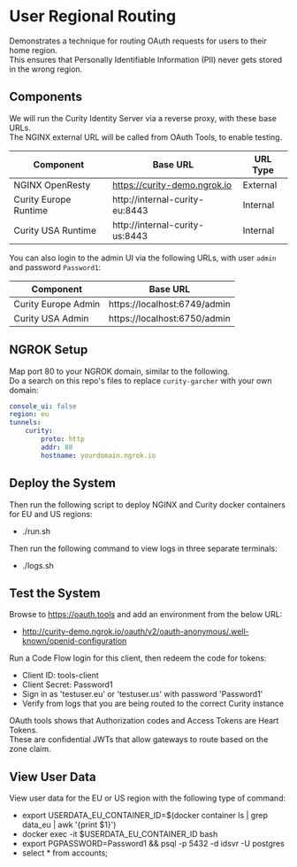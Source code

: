 # User Regional Routing

Demonstrates a technique for routing OAuth requests for users to their home region.\
This ensures that Personally Identifiable Information (PII) never gets stored in the wrong region.

## Components

We will run the Curity Identity Server via a reverse proxy, with these base URLs.\
The NGINX external URL will be called from OAuth Tools, to enable testing.

| Component | Base URL | URL Type |
| --------- | -------- | -------- |
| NGINX OpenResty | https://curity-demo.ngrok.io | External |
| Curity Europe Runtime | http://internal-curity-eu:8443 | Internal |
| Curity USA Runtime | http://internal-curity-us:8443 | Internal |

You can also login to the admin UI via the following URLs, with user `admin` and password `Password1`:

| Component | Base URL |
| --------- | -------- |
| Curity Europe Admin | https://localhost:6749/admin |
| Curity USA Admin | https://localhost:6750/admin |

## NGROK Setup

Map port 80 to your NGROK domain, similar to the following.\
Do a search on this repo's files to replace `curity-garcher` with your own domain:

```yaml
console_ui: false
region: eu
tunnels:
    curity:
        proto: http
        addr: 80
        hostname: yourdomain.ngrok.io
```

## Deploy the System

Then run the following script to deploy NGINX and Curity docker containers for EU and US regions:

- ./run.sh

Then run the following command to view logs in three separate terminals:

- ./logs.sh

## Test the System

Browse to https://oauth.tools and add an environment from the below URL:

- http://curity-demo.ngrok.io/oauth/v2/oauth-anonymous/.well-known/openid-configuration

Run a Code Flow login for this client, then redeem the code for tokens:

- Client ID: tools-client
- Client Secret: Password1
- Sign in as 'testuser.eu' or 'testuser.us' with password 'Password1'
- Verify from logs that you are being routed to the correct Curity instance

OAuth tools shows that Authorization codes and Access Tokens are Heart Tokens.\
These are confidential JWTs that allow gateways to route based on the zone claim.

## View User Data

View user data for the EU or US region with the following type of command:

- export USERDATA_EU_CONTAINER_ID=$(docker container ls | grep data_eu | awk '{print $1}')
- docker exec -it $USERDATA_EU_CONTAINER_ID bash
- export PGPASSWORD=Password1 && psql -p 5432 -d idsvr -U postgres
- select * from accounts;

